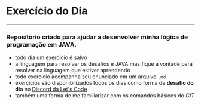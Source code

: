 # Exercício do Dia

___

### Repositório criado para ajudar a desenvolver minha lógica de programação em  **JAVA**. 

- todo dia um exercício é salvo 
- a linguagem para resolver os desafios é JAVA mas fique a vontade para resolver na linguagem que estiver aprendendo
- todo exercício acompanha seu enunciado em um arquivo `.md` 
- exercícios são disponibilizados todos os dias como forma de **desafio do dia** no [Discord da Let's Code](https://discord.gg/n9ABpMryi) 
- também uma forma de me familiarizar com os comandos básicos do _GIT_

